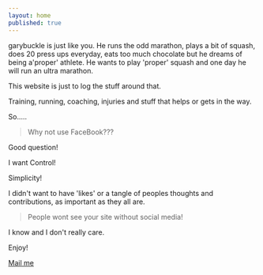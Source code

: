 ```yaml
---
layout: home
published: true
---
```


garybuckle is just like you. He runs the odd marathon, plays a bit of squash, does 20 press ups everyday, eats too much chocolate but he dreams of being a'proper' athlete.
He wants to play 'proper' squash and one day he will run an ultra marathon.

This website is just to log the stuff around that.

Training, running, coaching, injuries and stuff that helps or gets in the way.

So.....
> Why not use FaceBook???

Good question!

I want Control!

Simplicity!

I didn't want to have 'likes' or a tangle of peoples thoughts and contributions, as important as they all are.

> People wont see your site without social media!

I know and I don't really care.

Enjoy!

[Mail me](mailto:iambuckle@icloud.com)
